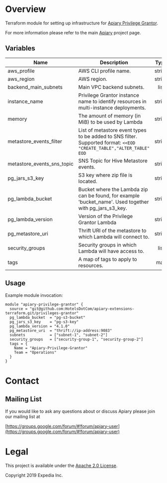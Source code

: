 # Overview

Terraform module for setting up infrastructure for [Apiary Privilege Grantor](https://github.com/ExpediaGroup/apiary-extensions/tree/master/apiary-metastore-events/apiary-metastore-consumers/privileges-grantor).

For more information please refer to the main [Apiary](https://github.com/ExpediaInc/apiary) project page.

## Variables

| Name | Description | Type | Default | Required |
|------|-------------|:----:|:-----:|:-----:|
| aws\_profile | AWS CLI profile name. | string | n/a | yes |
| aws\_region | AWS region. | string | n/a | yes |
| backend\_main\_subnets | Main VPC backend subnets. | list | `<list>` | no |
| instance\_name | Privilege Grantor instance name to identify resources in multi-instance deployments. | string | `""` | no |
| memory | The amount of memory (in MiB) to be used by Lambda | string | `"512"` | no |
| metastore\_events\_filter | List of metastore event types to be added to SNS filter. Supported format: `<<EOD "CREATE_TABLE","ALTER_TABLE" EOD` | string | n/a | yes |
| metastore\_events\_sns\_topic | SNS Topic for Hive Metastore events. | string | n/a | yes |
| pg\_jars\_s3\_key | S3 key where zip file is located. | string | n/a | yes |
| pg\_lambda\_bucket | Bucket where the Lambda zip can be found, for example 'bucket_name'. Used together with pg_jars_s3_key. | string | n/a | yes |
| pg\_lambda\_version | Version of the Privilege Grantor Lambda | string | n/a | yes |
| pg\_metastore\_uri | Thrift URI of the metastore to which Lambda will connect to. | string | n/a | yes |
| security\_groups | Security groups in which Lambda will have access to. | list | `<list>` | no |
| tags | A map of tags to apply to resources. | map | `<map>` | no |

## Usage

Example module invocation:
```
module "apiary-privilege-grantor" {
  source = "git@github.com:HotelsDotCom/apiary-extensions-terraform.git/privileges-grantor"
  pg_lambda_bucket  = "pg-s3-bucket"
  pg_jars_s3_key    = "pg-s3-key"
  pg_lambda_version = "4.1.0"
  pg_metastore_uri  = "thrift://ip-address:9083"
  subnets           = ["subnet-1", "subnet-2"]
  security_groups   = ["security-group-1", "security-group-2"]
  tags = {
    Name = "Apiary-Privilege-Grantor"
    Team = "Operations"
  }
}

```

# Contact

## Mailing List
If you would like to ask any questions about or discuss Apiary please join our mailing list at

  [https://groups.google.com/forum/#!forum/apiary-user](https://groups.google.com/forum/#!forum/apiary-user)

# Legal
This project is available under the [Apache 2.0 License](http://www.apache.org/licenses/LICENSE-2.0.html).

Copyright 2019 Expedia Inc.
